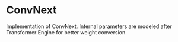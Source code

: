 # ConvNext

Implementation of ConvNext. Internal parameters are modeled after Transformer Engine for
better weight conversion.
